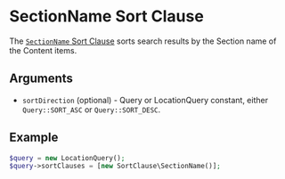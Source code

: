 # SectionName Sort Clause

The [`SectionName` Sort Clause](https://github.com/ibexa/core/blob/main/src/contracts/Repository/Values/Content/Query/SortClause/SectionName.php)
sorts search results by the Section name of the Content items.

## Arguments

- `sortDirection` (optional) - Query or LocationQuery constant, either `Query::SORT_ASC` or `Query::SORT_DESC`.

## Example

``` php
$query = new LocationQuery();
$query->sortClauses = [new SortClause\SectionName()];
```
